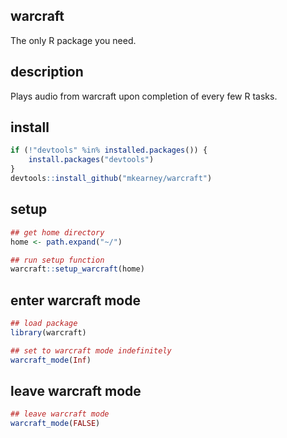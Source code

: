 ## warcraft
The only R package you need.

## description
Plays audio from warcraft upon completion of every few R tasks.

## install

``` r
if (!"devtools" %in% installed.packages()) {
    install.packages("devtools")
}
devtools::install_github("mkearney/warcraft")
```

## setup

``` r
## get home directory
home <- path.expand("~/")

## run setup function
warcraft::setup_warcraft(home)
```

## enter warcraft mode

``` r
## load package
library(warcraft)

## set to warcraft mode indefinitely
warcraft_mode(Inf)
```

## leave warcraft mode
``` r
## leave warcraft mode
warcraft_mode(FALSE)
```

